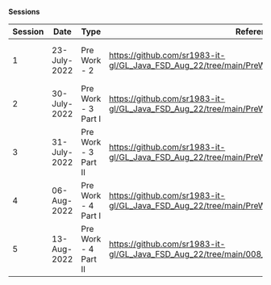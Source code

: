 **Sessions**

Session | Date | Type | Reference | Comments
--- | --- | --- | ---  | --- | 
1 | 23-July-2022 | Pre Work - 2 | https://github.com/sr1983-it-gl/GL_Java_FSD_Aug_22/tree/main/PreWork_002_23_July_2022 | data types, type-casting, user inputs, and data types
2 | 30-July-2022 | Pre Work - 3 Part I | https://github.com/sr1983-it-gl/GL_Java_FSD_Aug_22/tree/main/PreWork_003_Part_I_30_July_2022 |  Eclipse Workspaces demo, if-else
3 | 31-July-2022 | Pre Work - 3 Part II | https://github.com/sr1983-it-gl/GL_Java_FSD_Aug_22/tree/main/PreWork_003_Part_II_31_July_2022 |  switch, loops,  break/continue statements
4 | 06-Aug-2022 | Pre Work - 4 Part I | https://github.com/sr1983-it-gl/GL_Java_FSD_Aug_22/tree/main/PreWork_004_Part_I_06_Aug_2022 | OOPS, Encapsulation & Abstraction
5 | 13-Aug-2022 | Pre Work - 4 Part II | https://github.com/sr1983-it-gl/GL_Java_FSD_Aug_22/tree/main/008_PreWork_004_Part_II_13_Aug_2022 | Inheritance, Polymorphism, Pcakges, Hands-on
